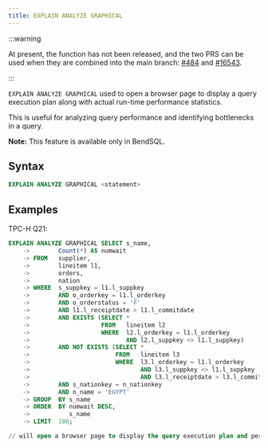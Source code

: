 ```yaml
---
title: EXPLAIN ANALYZE GRAPHICAL
---
```


:::warning

At present, the function has not been released, and the two PRS can be used when they are combined into the main branch: [#484](https://github.com/databendlabs/bendsql/pull/484) and [#16543](https://github.com/databendlabs/databend/pull/16543).

:::

`EXPLAIN ANALYZE GRAPHICAL` used to open a browser page to display a query execution plan along with actual run-time performance statistics.

This is useful for analyzing query performance and identifying bottlenecks in a query.

**Note:** This feature is available only in BendSQL.

## Syntax

```sql
EXPLAIN ANALYZE GRAPHICAL <statement>
```

## Examples

TPC-H Q21:

```sql
EXPLAIN ANALYZE GRAPHICAL SELECT s_name,
    ->        Count(*) AS numwait
    -> FROM   supplier,
    ->        lineitem l1,
    ->        orders,
    ->        nation
    -> WHERE  s_suppkey = l1.l_suppkey
    ->        AND o_orderkey = l1.l_orderkey
    ->        AND o_orderstatus = 'F'
    ->        AND l1.l_receiptdate > l1.l_commitdate
    ->        AND EXISTS (SELECT *
    ->                    FROM   lineitem l2
    ->                    WHERE  l2.l_orderkey = l1.l_orderkey
    ->                           AND l2.l_suppkey <> l1.l_suppkey)
    ->        AND NOT EXISTS (SELECT *
    ->                        FROM   lineitem l3
    ->                        WHERE  l3.l_orderkey = l1.l_orderkey
    ->                               AND l3.l_suppkey <> l1.l_suppkey
    ->                               AND l3.l_receiptdate > l3.l_commitdate)
    ->        AND s_nationkey = n_nationkey
    ->        AND n_name = 'EGYPT'
    -> GROUP  BY s_name
    -> ORDER  BY numwait DESC,
    ->           s_name
    -> LIMIT  100;

// will open a browser page to display the query execution plan and performance statistics.
```
